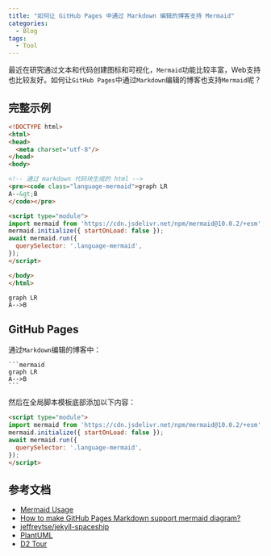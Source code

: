```yaml
---
title: "如何让 GitHub Pages 中通过 Markdown 编辑的博客支持 Mermaid"
categories:
  - Blog
tags:
  - Tool
---
```


最近在研究通过文本和代码创建图标和可视化，`Mermaid`功能比较丰富，Web支持也比较友好。如何让`GitHub Pages`中通过`Markdown`编辑的博客也支持`Mermaid`呢？

<!--more-->

## 完整示例

```html
<!DOCTYPE html>
<html>
<head>
  <meta charset="utf-8"/>
</head>
<body>

<!-- 通过 markdown 代码块生成的 html -->
<pre><code class="language-mermaid">graph LR
A--&gt;B
</code></pre>

<script type="module">
import mermaid from 'https://cdn.jsdelivr.net/npm/mermaid@10.0.2/+esm';
mermaid.initialize({ startOnLoad: false });
await mermaid.run({
  querySelector: '.language-mermaid',
});
</script>

</body>
</html>
```

```mermaid
graph LR
A-->B
```

## GitHub Pages

通过`Markdown`编辑的博客中：

````
```mermaid
graph LR
A-->B
```
````

然后在全局脚本模板底部添加以下内容：

```html
<script type="module">
import mermaid from 'https://cdn.jsdelivr.net/npm/mermaid@10.0.2/+esm';
mermaid.initialize({ startOnLoad: false });
await mermaid.run({
  querySelector: '.language-mermaid',
});
</script>
```

## 参考文档

- [Mermaid Usage](https://mermaid.js.org/config/usage.html#using-mermaid-run)
- [How to make GitHub Pages Markdown support mermaid diagram?](https://stackoverflow.com/questions/53883747/how-to-make-github-pages-markdown-support-mermaid-diagram)
- [jeffreytse/jekyll-spaceship](https://github.com/jeffreytse/jekyll-spaceship)
- [PlantUML](https://plantuml.com/)
- [D2 Tour](https://d2lang.com/tour/intro/)
